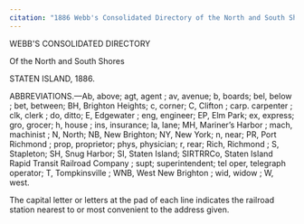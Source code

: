 ```yaml
---
citation: "1886 Webb's Consolidated Directory of the North and South Shores Staten Island, p65, ancestry.com."
---
```

WEBB'S CONSOLIDATED DIRECTORY 

Of the North and South Shores 

STATEN ISLAND, 1886. 

ABBREVIATIONS.—Ab, above; agt, agent ; av, avenue; b, boards; bel, below ; bet, between; BH, Brighton Heights; c, corner; C, Clifton ; carp. carpenter ; clk, clerk ; do, ditto; E, Edgewater ; eng, engineer; EP, Elm Park; ex, express; gro, grocer; h, house ; ins, insurance; la, lane; MH, Mariner’s Harbor ; mach, machinist ; N, North; NB, New Brighton; NY, New York; n, near; PR, Port Richmond ; prop, proprietor; phys, physician; r, rear; Rich, Richmond ; S, Stapleton; SH, Snug Harbor; SI, Staten Island; SIRTRRCo, Staten Island Rapid Transit Railroad Company ; supt; superintendent; tel oper, telegraph operator; T, Tompkinsville ; WNB, West New Brighton ; wid, widow ; W, west. 

The capital letter or letters at the pad of each line indicates the railroad station nearest to or most convenient to the address given. 
